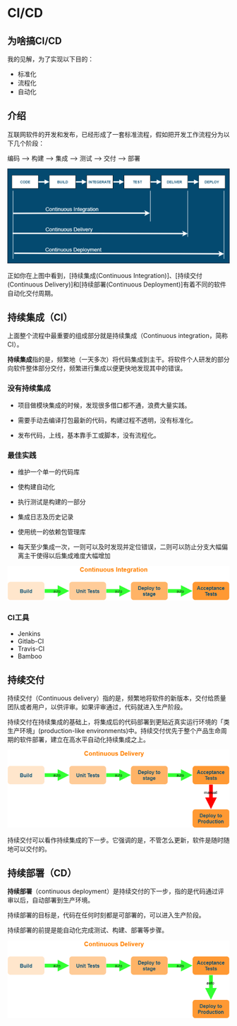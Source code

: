 # CI/CD 



## 为啥搞CI/CD

我的见解，为了实现以下目的：

- 标准化
- 流程化
- 自动化



## 介绍

互联网软件的开发和发布，已经形成了一套标准流程，假如把开发工作流程分为以下几个阶段：

编码 --> 构建 --> 集成 --> 测试 --> 交付 --> 部署

![](../images/CICDIntro.png)

正如你在上图中看到，[持续集成(Continuous Integration)]、[持续交付(Continuous Delivery)]和[持续部署(Continuous Deployment)]有着不同的软件自动化交付周期。



## 持续集成（CI）

上面整个流程中最重要的组成部分就是持续集成（Continuous integration，简称CI）。

**持续集成**指的是，频繁地（一天多次）将代码集成到主干。将软件个人研发的部分向软件整体部分交付，频繁进行集成以便更快地发现其中的错误。

### 没有持续集成

- 项目做模块集成的时候，发现很多借口都不通，浪费大量实践。

- 需要手动去编译打包最新的代码，构建过程不透明，没有标准化。

- 发布代码，上线，基本靠手工或脚本，没有流程化。

### 最佳实践

- 维护一个单一的代码库

- 使构建自动化

- 执行测试是构建的一部分

- 集成日志及历史记录

- 使用统一的依赖包管理库

- 每天至少集成一次，一则可以及时发现并定位错误，二则可以防止分支大幅偏离主干使得以后集成难度大幅增加

![](../images/ContinuousIntegration.png)

### CI工具

- Jenkins
- Gitlab-CI
- Travis-CI
- Bamboo



## 持续交付

持续交付（Continuous delivery）指的是，频繁地将软件的新版本，交付给质量团队或者用户，以供评审。如果评审通过，代码就进入生产阶段。

持续交付在持续集成的基础上，将集成后的代码部署到更贴近真实运行环境的「类生产环境」(production-like environments)中。持续交付优先于整个产品生命周期的软件部署，建立在高水平自动化持续集成之上。

![](../images/ContinuousDelivery.png)

持续交付可以看作持续集成的下一步。它强调的是，不管怎么更新，软件是随时随地可以交付的。



## 持续部署（CD）

**持续部署**（continuous deployment）是持续交付的下一步，指的是代码通过评审以后，自动部署到生产环境。

持续部署的目标是，代码在任何时刻都是可部署的，可以进入生产阶段。

持续部署的前提是能自动化完成测试、构建、部署等步骤。

![](../images/ContinuousDeployment.png)


